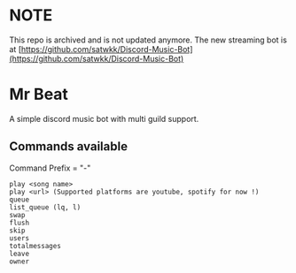 # NOTE
This repo is archived and is not updated anymore. The new streaming bot is at [https://github.com/satwkk/Discord-Music-Bot](https://github.com/satwkk/Discord-Music-Bot)

# Mr Beat

A simple discord music bot with multi guild support.

## Commands available

Command Prefix = "-"
```
play <song name>
play <url> (Supported platforms are youtube, spotify for now !)
queue
list_queue (lq, l)
swap
flush
skip
users
totalmessages
leave
owner
```
